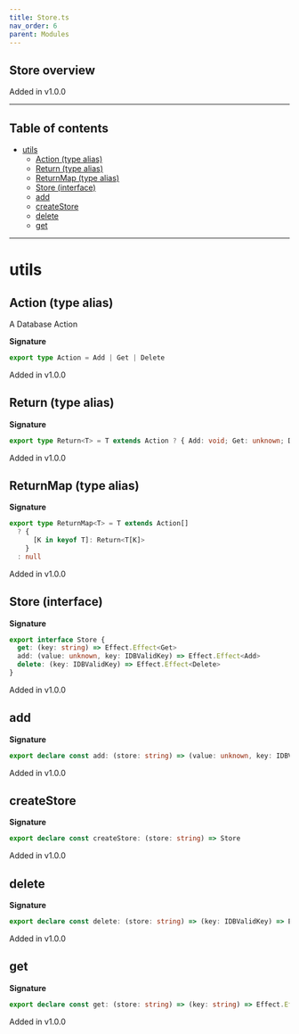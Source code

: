 ```yaml
---
title: Store.ts
nav_order: 6
parent: Modules
---
```


## Store overview

Added in v1.0.0

---

<h2 class="text-delta">Table of contents</h2>

- [utils](#utils)
  - [Action (type alias)](#action-type-alias)
  - [Return (type alias)](#return-type-alias)
  - [ReturnMap (type alias)](#returnmap-type-alias)
  - [Store (interface)](#store-interface)
  - [add](#add)
  - [createStore](#createstore)
  - [delete](#delete)
  - [get](#get)

---

# utils

## Action (type alias)

A Database Action

**Signature**

```ts
export type Action = Add | Get | Delete
```

Added in v1.0.0

## Return (type alias)

**Signature**

```ts
export type Return<T> = T extends Action ? { Add: void; Get: unknown; Delete: void }[T["_op"]] : never
```

Added in v1.0.0

## ReturnMap (type alias)

**Signature**

```ts
export type ReturnMap<T> = T extends Action[]
  ? {
      [K in keyof T]: Return<T[K]>
    }
  : null
```

Added in v1.0.0

## Store (interface)

**Signature**

```ts
export interface Store {
  get: (key: string) => Effect.Effect<Get>
  add: (value: unknown, key: IDBValidKey) => Effect.Effect<Add>
  delete: (key: IDBValidKey) => Effect.Effect<Delete>
}
```

Added in v1.0.0

## add

**Signature**

```ts
export declare const add: (store: string) => (value: unknown, key: IDBValidKey) => Effect.Effect<Add>
```

Added in v1.0.0

## createStore

**Signature**

```ts
export declare const createStore: (store: string) => Store
```

Added in v1.0.0

## delete

**Signature**

```ts
export declare const delete: (store: string) => (key: IDBValidKey) => Effect.Effect<Delete, never, never>
```

Added in v1.0.0

## get

**Signature**

```ts
export declare const get: (store: string) => (key: string) => Effect.Effect<Get, never, never>
```

Added in v1.0.0
